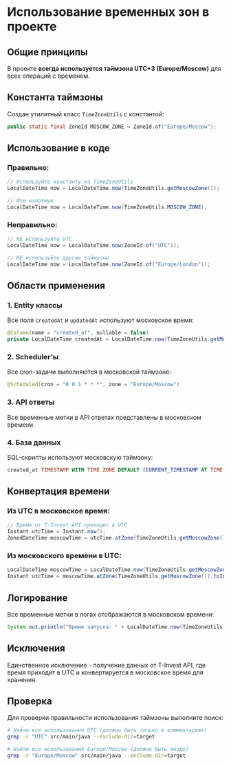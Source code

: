 # Использование временных зон в проекте

## Общие принципы

В проекте **всегда используется таймзона UTC+3 (Europe/Moscow)** для всех операций с временем.

## Константа таймзоны

Создан утилитный класс `TimeZoneUtils` с константой:

```java
public static final ZoneId MOSCOW_ZONE = ZoneId.of("Europe/Moscow");
```

## Использование в коде

### Правильно:
```java
// Используйте константу из TimeZoneUtils
LocalDateTime now = LocalDateTime.now(TimeZoneUtils.getMoscowZone());

// Или напрямую
LocalDateTime now = LocalDateTime.now(TimeZoneUtils.MOSCOW_ZONE);
```

### Неправильно:
```java
// НЕ используйте UTC
LocalDateTime now = LocalDateTime.now(ZoneId.of("UTC"));

// НЕ используйте другие таймзоны
LocalDateTime now = LocalDateTime.now(ZoneId.of("Europe/London"));
```

## Области применения

### 1. Entity классы
Все поля `createdAt` и `updatedAt` используют московское время:

```java
@Column(name = "created_at", nullable = false)
private LocalDateTime createdAt = LocalDateTime.now(TimeZoneUtils.getMoscowZone());
```

### 2. Scheduler'ы
Все cron-задачи выполняются в московской таймзоне:

```java
@Scheduled(cron = "0 0 1 * * *", zone = "Europe/Moscow")
```

### 3. API ответы
Все временные метки в API ответах представлены в московском времени.

### 4. База данных
SQL-скрипты используют московскую таймзону:

```sql
created_at TIMESTAMP WITH TIME ZONE DEFAULT (CURRENT_TIMESTAMP AT TIME ZONE 'Europe/Moscow')
```

## Конвертация времени

### Из UTC в московское время:
```java
// Время от T-Invest API приходит в UTC
Instant utcTime = Instant.now();
ZonedDateTime moscowTime = utcTime.atZone(TimeZoneUtils.getMoscowZone());
```

### Из московского времени в UTC:
```java
LocalDateTime moscowTime = LocalDateTime.now(TimeZoneUtils.getMoscowZone());
Instant utcTime = moscowTime.atZone(TimeZoneUtils.getMoscowZone()).toInstant();
```

## Логирование

Все временные метки в логах отображаются в московском времени:

```java
System.out.println("Время запуска: " + LocalDateTime.now(TimeZoneUtils.getMoscowZone()));
```

## Исключения

Единственное исключение - получение данных от T-Invest API, где время приходит в UTC и конвертируется в московское время для хранения.

## Проверка

Для проверки правильности использования таймзоны выполните поиск:

```bash
# Найти все использования UTC (должно быть только в комментариях)
grep -r "UTC" src/main/java --exclude-dir=target

# Найти все использования Europe/Moscow (должно быть везде)
grep -r "Europe/Moscow" src/main/java --exclude-dir=target
```

